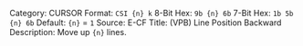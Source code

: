 Category: CURSOR
Format: `CSI {n} k`
8-Bit Hex: `9b {n} 6b`
7-Bit Hex: `1b 5b {n} 6b`
Default: `{n}` = `1`
Source: E-CF
Title: (VPB) Line Position Backward
Description: Move up `{n}` lines.
